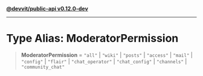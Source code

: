 [**@devvit/public-api v0.12.0-dev**](../../README.md)

---

# Type Alias: ModeratorPermission

> **ModeratorPermission** = `"all"` \| `"wiki"` \| `"posts"` \| `"access"` \| `"mail"` \| `"config"` \| `"flair"` \| `"chat_operator"` \| `"chat_config"` \| `"channels"` \| `"community_chat"`

